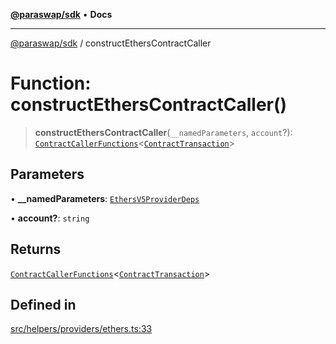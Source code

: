 [**@paraswap/sdk**](../README.md) • **Docs**

***

[@paraswap/sdk](../globals.md) / constructEthersContractCaller

# Function: constructEthersContractCaller()

> **constructEthersContractCaller**(`__namedParameters`, `account`?): [`ContractCallerFunctions`](../interfaces/ContractCallerFunctions.md)\<[`ContractTransaction`](../-internal-/interfaces/ContractTransaction.md)\>

## Parameters

• **\_\_namedParameters**: [`EthersV5ProviderDeps`](../interfaces/EthersV5ProviderDeps.md)

• **account?**: `string`

## Returns

[`ContractCallerFunctions`](../interfaces/ContractCallerFunctions.md)\<[`ContractTransaction`](../-internal-/interfaces/ContractTransaction.md)\>

## Defined in

[src/helpers/providers/ethers.ts:33](https://github.com/paraswap/paraswap-sdk/blob/master/src/helpers/providers/ethers.ts#L33)
